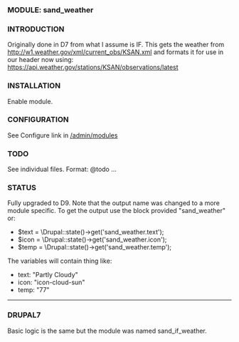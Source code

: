 ### MODULE: sand_weather

### INTRODUCTION
Originally done in D7 from what I assume is IF. This gets the weather from 
http://w1.weather.gov/xml/current_obs/KSAN.xml and formats it for use in our header
now using: https://api.weather.gov/stations/KSAN/observations/latest

### INSTALLATION
Enable module.

### CONFIGURATION
See Configure link in <a href="/admin/modules">/admin/modules</a>

### TODO
See individual files. Format: @todo ...

### STATUS
Fully upgraded to D9. Note that the output name was changed to a more module specific.
To get the output use the block provided "sand_weather" or: 
- $text = \Drupal::state()->get('sand_weather.text');
- $icon = \Drupal::state()->get('sand_weather.icon');
- $temp = \Drupal::state()->get('sand_weather.temp');

The variables will contain thing like: 
- text: "Partly Cloudy"
- icon: "icon-cloud-sun"
- temp: "77"

---

### DRUPAL7
Basic logic is the same but the module was named sand_if_weather.
